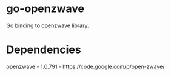 go-openzwave
============
Go binding to openzwave library.

Dependencies
============
openzwave - 1.0.791 - https://code.google.com/p/open-zwave/
